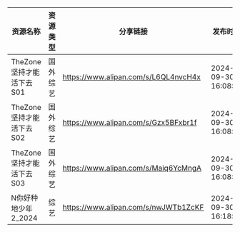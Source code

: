 | 资源名称              | 资源类型 | 分享链接                                 | 发布时间                |
| ----------------- | ---- | ------------------------------------ | ------------------- |
| TheZone坚持才能活下去S01 | 国外综艺 | https://www.alipan.com/s/L6QL4nvcH4x | 2024-09-30 16:08:13 |
| TheZone坚持才能活下去S02 | 国外综艺 | https://www.alipan.com/s/Gzx5BFxbr1f | 2024-09-30 16:08:12 |
| TheZone坚持才能活下去S03 | 国外综艺 | https://www.alipan.com/s/Maiq6YcMngA | 2024-09-30 16:08:15 |
| N你好种地少年2_2024     | 综艺   | https://www.alipan.com/s/nwJWTb1ZcKF | 2024-09-30 16:18:09 |
